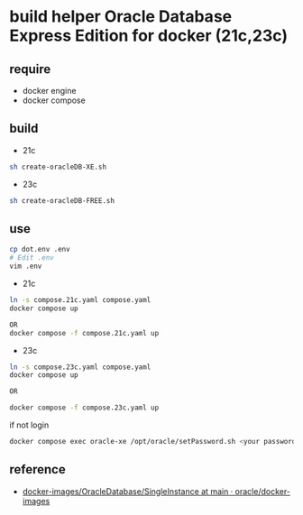 # build helper Oracle Database Express Edition for docker (21c,23c)

## require

  - docker engine
  - docker compose

## build
- 21c
```sh
sh create-oracleDB-XE.sh
```

- 23c
```sh
sh create-oracleDB-FREE.sh
```

## use

```sh
cp dot.env .env
# Edit .env
vim .env
```
- 21c
```sh
ln -s compose.21c.yaml compose.yaml
docker compose up

OR
docker compose -f compose.21c.yaml up
```

- 23c
```sh
ln -s compose.23c.yaml compose.yaml
docker compose up

OR

docker compose -f compose.23c.yaml up
```

if not login
```sh
docker compose exec oracle-xe /opt/oracle/setPassword.sh <your password>
```

## reference

  - [docker\-images/OracleDatabase/SingleInstance at main · oracle/docker\-images](https://github.com/oracle/docker-images/tree/main/OracleDatabase/SingleInstance#building-oracle-database-container-images)
